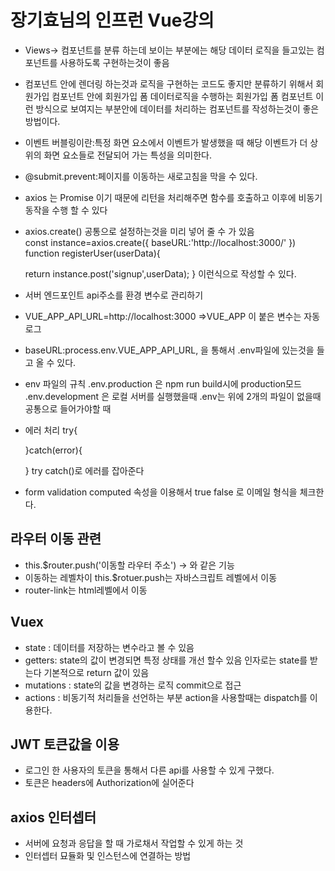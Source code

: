 # 장기효님의 인프런 Vue강의

- Views-> 컴포넌트를 분류 하는데 보이는 부분에는 해당 데이터 로직을 들고있는 컴포넌트를 사용하도록 구현하는것이 좋음

- 컴포넌트 안에 렌더링 하는것과 로직을 구현하는 코드도 좋지만 분류하기 위해서 회원가입 컴포넌트 안에 회원가입 폼 데이터로직을 수행하는 회원가입 폼 컴포넌트
이런 방식으로 보여지는 부분안에 데이터를 처리하는 컴포넌트를 작성하는것이 좋은 방법이다.

- 이벤트 버블링이란:특정 화면 요소에서 이벤트가 발생했을 때 해당 이벤트가 더 상위의 화면 요소들로 전달되어 가는 특성을 의미한다.

- @submit.prevent:페이지를 이동하는 새로고침을 막을 수 있다.


- axios 는 Promise 이기 때문에 리턴을 처리해주면 함수를 호출하고 이후에 비동기 동작을 수행 할 수 있다  

- axios.create() 공통으로 설정하는것을 미리 넣어 줄 수 가 있음   
    const instance=axios.create({
    baseURL:'http://localhost:3000/'
})  function registerUser(userData){

   return  instance.post('signup',userData);
}
이런식으로 작성할 수 있다.

- 서버 엔드포인트 api주소를 환경 변수로 관리하기
- VUE_APP_API_URL=http://localhost:3000 =>VUE_APP 이 붙은 변수는 자동 로그
-  baseURL:process.env.VUE_APP_API_URL, 을 통해서 .env파일에 있는것을 들고 올 수 있다.

- env 파일의 규칙
    .env.production 은 npm run build시에 production모드
    .env.development 은 로컬 서버를 실행했을때
    .env는 위에 2개의 파일이 없을때 공통으로 들어가야할 때


- 에러 처리 
    try{

    }catch(error){

    }
    try catch()로 에러를 잡아준다


- form validation
 computed 속성을 이용해서 true false 로 이메일 형식을 체크한다.


## 라우터 이동 관련
- this.$router.push('이동할 라우터 주소') -> <rotuer-link to=""> 와 같은 기능
- 이동하는 레벨차이 this.$rotuer.push는 자바스크립트 레벨에서 이동
- router-link는 html레벨에서 이동


## Vuex 
- state : 데이터를 저장하는 변수라고 볼 수 있음
- getters: state의 값이 변경되면 특정 상태를 개선 할수 있음 인자로는 state를 받는다 기본적으로 return 값이 있음
- mutations : state의 값을 변경하는 로직 commit으로 접근
- actions  : 비동기적 처리들을 선언하는 부분 action을 사용할때는 dispatch를 이용한다.


## JWT 토큰값을 이용
- 로그인 한 사용자의 토큰을 통해서 다른 api를 사용할 수 있게 구했다.
- 토큰은 headers에 Authorization에 실어준다 

## axios 인터셉터 

- 서버에 요청과 응답을 할 때 가로채서 작업할 수  있게 하는 것
- 인터셉터 묘듈화 및  인스턴스에 연결하는 방법


        